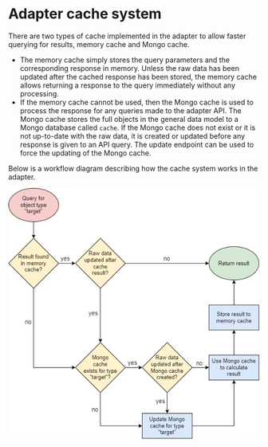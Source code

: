 # Adapter cache system

There are two types of cache implemented in the adapter to allow faster querying for results, memory cache and Mongo cache.

- The memory cache simply stores the query parameters and the corresponding response in memory. Unless the raw data has been updated after the cached response has been stored, the memory cache allows returning a response to the query immediately without any processing.
- If the memory cache cannot be used, then the Mongo cache is used to process the response for any queries made to the adapter API. The Mongo cache stores the full objects in the general data model to a Mongo database called `cache`. If the Mongo cache does not exist or it is not up-to-date with the raw data, it is created or updated before any response is given to an API query. The update endpoint can be used to force the updating of the Mongo cache.

Below is a workflow diagram describing how the cache system works in the adapter.

![Workflow diagram for the adapter cache implementation.](images/adapter-cache.png)
